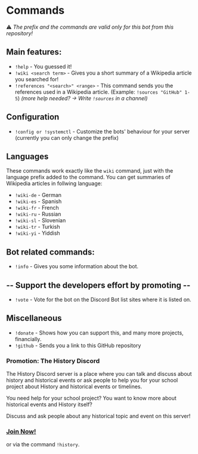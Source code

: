 # Commands

⚠️ _The prefix and the commands are valid only for this bot from this repository!_

## Main features:

- ``!help`` - You guessed it!
- ``!wiki <search term>`` - Gives you a short summary of a Wikipedia article you searched for! 
- ``!references "<search>" <range>`` - This command sends you the references used in a Wikipedia article. (Example: ``!sources "GitHub" 1-5``) *(more help needed? -> Write ``!sources`` in a channel)*

## Configuration
- ``!config or !systemctl`` - Customize the bots' behaviour for your server (currently you can only change the prefix)

## Languages
These commands work exactly like the `wiki` command, just with the language prefix added to the command.
You can get summaries of Wikipedia articles in follwing language:
- ``!wiki-de`` - German
- ``!wiki-es`` - Spanish
- ``!wiki-fr`` - French
- ``!wiki-ru`` - Russian
- ``!wiki-sl`` - Slovenian
- ``!wiki-tr`` - Turkish
- ``!wiki-yi`` - Yiddish

## Bot related commands:
- ``!info`` - Gives you some information about the bot.

## -- Support the developers effort by promoting --
- ``!vote`` - Vote for the bot on the Discord Bot list sites where it is listed on. 

## Miscellaneous
- ``!donate`` - Shows how you can support this, and many more projects, financially.
- ``!github`` - Sends you a link to this GitHub repository

### Promotion: The History Discord

The History Discord server is a place where you can talk and discuss about history and historical events or ask 
people to help you for your school project about History and historical events or timelines.

You need help for your school project? You want to know more about historical events and History itself? 

Discuss and ask people about any historical topic and event on this server!

### [**Join Now!**](https://discordapp.com/invite/XSG3YZ9)
or via the command ``!history``.
